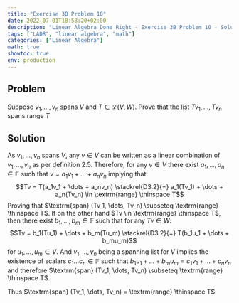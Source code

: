 ```yaml
---
title: "Exercise 3B Problem 10"
date: 2022-07-01T18:58:20+02:00
description: "Linear Algebra Done Right - Exercise 3B Problem 10 - Solution"
tags: ["LADR", "linear algebra", "math"]
categories: ["Linear Algebra"]
math: true
showtoc: true
env: production
---
```


## Problem
Suppose $v_1, \dots, v_n$ spans $V$ and $T \in \mathcal{L}(V,W)$. Prove that the list $Tv_1, \dots, Tv_n$ spans range $T$

## Solution
As $v_1, \dots, v_n$ spans $V$, any $v \in V$ can be written as a linear combination of $v_1, \dots, v_n$ as per definition 2.5. Therefore, for any $v \in V$ there exist $a_1, \dots, a_n \in \mathbb{F}$ such that $v = a_1v_1 + \dots + a_nv_n$ implying that:
$$Tv = T(a_1v_1 + \dots + a_nv_n) \stackrel{D3.2}{=} a_1(Tv_1) + \dots + a_n(Tv_n) \in \textrm{range} \thinspace T$$
Proving that $\textrm{span} (Tv_1, \dots, Tv_n) \subseteq \textrm{range} \thinspace T$. If on the other hand $Tv \in \textrm{range} \thinspace T$, then there exist $b_1, \dots, b_m \in \mathbb{F}$ such that for any $Tv \in W$:
$$Tv = b_1(Tu_1) + \dots + b_m(Tu_m) \stackrel{D3.2}{=} T(b_1u_1 + \dots + b_mu_m)$$
for $u_1, \dots, u_m \in V$. And $v_1, \dots, v_n$ being a spanning list for $V$ implies the existence of scalars $c_1 \dots c_n \in \mathbb{F}$ such that $b_1u_1 + \dots + b_mu_m = c_1v_1 + \dots + c_nv_n$ and therefore $\textrm{span} (Tv_1, \dots, Tv_n) \subseteq \textrm{range} \thinspace T$.

Thus $\textrm{span} (Tv_1, \dots, Tv_n) = \textrm{range} \thinspace T$.



